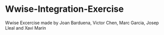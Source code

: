 # Wwise-Integration-Exercise

Wwise Excercise made by Joan Barduena, Victor Chen, Marc Garcia, Josep Lleal and Xavi Marin